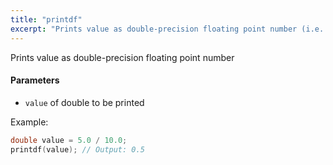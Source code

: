 ```yaml
---
title: "printdf"
excerpt: "Prints value as double-precision floating point number (i.e. double)"
---
```

Prints value as double-precision floating point number 

#### Parameters
* `value` of double to be printed

Example:

```cpp
double value = 5.0 / 10.0;
printdf(value); // Output: 0.5
```